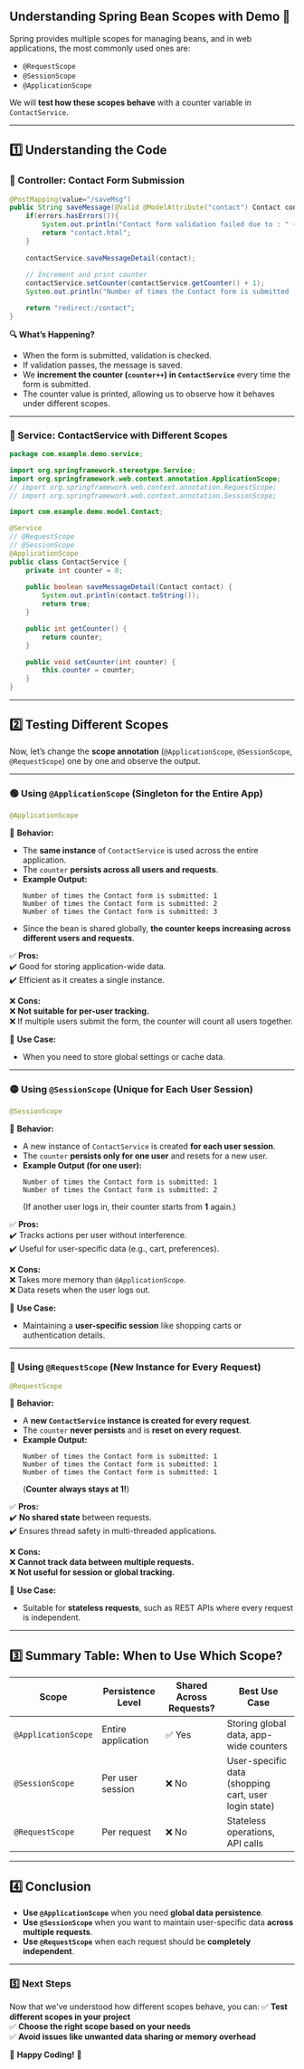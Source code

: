

## **Understanding Spring Bean Scopes with Demo** 🚀  

Spring provides multiple scopes for managing beans, and in web applications, the most commonly used ones are:  
- `@RequestScope`
- `@SessionScope`
- `@ApplicationScope`

We will **test how these scopes behave** with a counter variable in `ContactService`.  

---

## **1️⃣ Understanding the Code**
### **📌 Controller: Contact Form Submission**  
```java
@PostMapping(value="/saveMsg")
public String saveMessage(@Valid @ModelAttribute("contact") Contact contact, Errors errors) {
    if(errors.hasErrors()){
        System.out.println("Contact form validation failed due to : " + errors.toString());
        return "contact.html";
    }
    
    contactService.saveMessageDetail(contact);
    
    // Increment and print counter
    contactService.setCounter(contactService.getCounter() + 1);
    System.out.println("Number of times the Contact form is submitted : " + contactService.getCounter());

    return "redirect:/contact";
}
```
**🔍 What’s Happening?**  
- When the form is submitted, validation is checked.
- If validation passes, the message is saved.
- We **increment the counter (`counter++`) in `ContactService`** every time the form is submitted.
- The counter value is printed, allowing us to observe how it behaves under different scopes.

---

### **📌 Service: ContactService with Different Scopes**
```java
package com.example.demo.service;

import org.springframework.stereotype.Service;
import org.springframework.web.context.annotation.ApplicationScope;
// import org.springframework.web.context.annotation.RequestScope;
// import org.springframework.web.context.annotation.SessionScope;

import com.example.demo.model.Contact;

@Service
// @RequestScope
// @SessionScope
@ApplicationScope
public class ContactService {
    private int counter = 0;
    
    public boolean saveMessageDetail(Contact contact) {
        System.out.println(contact.toString());
        return true;
    }

    public int getCounter() {
        return counter;
    }

    public void setCounter(int counter) {
        this.counter = counter;
    }
}
```
---

## **2️⃣ Testing Different Scopes**
Now, let’s change the **scope annotation** (`@ApplicationScope`, `@SessionScope`, `@RequestScope`) one by one and observe the output.

---

### **🟢 Using `@ApplicationScope` (Singleton for the Entire App)**
```java
@ApplicationScope
```
📌 **Behavior:**  
- The **same instance** of `ContactService` is used across the entire application.
- The `counter` **persists across all users and requests**.
- **Example Output:**
  ```
  Number of times the Contact form is submitted: 1
  Number of times the Contact form is submitted: 2
  Number of times the Contact form is submitted: 3
  ```
- Since the bean is shared globally, **the counter keeps increasing across different users and requests**.

✅ **Pros:**  
✔️ Good for storing application-wide data.  
✔️ Efficient as it creates a single instance.  

❌ **Cons:**  
❌ **Not suitable for per-user tracking.**  
❌ If multiple users submit the form, the counter will count all users together.  

🔹 **Use Case:**  
- When you need to store global settings or cache data.

---

### **🟡 Using `@SessionScope` (Unique for Each User Session)**
```java
@SessionScope
```
📌 **Behavior:**  
- A new instance of `ContactService` is created **for each user session**.
- The `counter` **persists only for one user** and resets for a new user.
- **Example Output (for one user):**
  ```
  Number of times the Contact form is submitted: 1
  Number of times the Contact form is submitted: 2
  ```
  (If another user logs in, their counter starts from **1** again.)

✅ **Pros:**  
✔️ Tracks actions per user without interference.  
✔️ Useful for user-specific data (e.g., cart, preferences).  

❌ **Cons:**  
❌ Takes more memory than `@ApplicationScope`.  
❌ Data resets when the user logs out.  

🔹 **Use Case:**  
- Maintaining a **user-specific session** like shopping carts or authentication details.

---

### **🔴 Using `@RequestScope` (New Instance for Every Request)**
```java
@RequestScope
```
📌 **Behavior:**  
- A **new `ContactService` instance is created for every request**.
- The `counter` **never persists** and is **reset on every request**.
- **Example Output:**
  ```
  Number of times the Contact form is submitted: 1
  Number of times the Contact form is submitted: 1
  Number of times the Contact form is submitted: 1
  ```
  (**Counter always stays at 1!**)

✅ **Pros:**  
✔️ **No shared state** between requests.  
✔️ Ensures thread safety in multi-threaded applications.  

❌ **Cons:**  
❌ **Cannot track data between multiple requests.**  
❌ **Not useful for session or global tracking.**  

🔹 **Use Case:**  
- Suitable for **stateless requests**, such as REST APIs where every request is independent.

---

## **3️⃣ Summary Table: When to Use Which Scope?**

| Scope             | Persistence Level | Shared Across Requests? | Best Use Case |
|------------------|------------------|------------------------|---------------|
| `@ApplicationScope` | Entire application | ✅ Yes | Storing global data, app-wide counters |
| `@SessionScope` | Per user session | ❌ No | User-specific data (shopping cart, user login state) |
| `@RequestScope` | Per request | ❌ No | Stateless operations, API calls |

---

## **4️⃣ Conclusion**
- **Use `@ApplicationScope`** when you need **global data persistence**.
- **Use `@SessionScope`** when you want to maintain user-specific data **across multiple requests**.
- **Use `@RequestScope`** when each request should be **completely independent**.

---

### **5️⃣ Next Steps**
Now that we've understood how different scopes behave, you can:
✅ **Test different scopes in your project**  
✅ **Choose the right scope based on your needs**  
✅ **Avoid issues like unwanted data sharing or memory overhead**

🎯 **Happy Coding!** 🚀